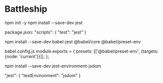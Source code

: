 # Battleship

npm init -y
npm install --save-dev jest

package.json:
"scripts": {
  "test": "jest"
}


npm install --save-dev babel-jest @babel/core @babel/preset-env

babel.config.js
module.exports = {
  presets: [['@babel/preset-env', {targets: {node: 'current'}}]],
};


npm install --save-dev jest-environment-jsdom

"jest": {
  "testEnvironment": "jsdom"
}

